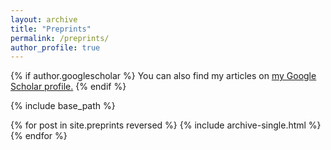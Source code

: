```yaml
---
layout: archive
title: "Preprints"
permalink: /preprints/
author_profile: true
---
```


{% if author.googlescholar %}
  You can also find my articles on <u><a href="{{author.googlescholar}}">my Google Scholar profile</a>.</u>
{% endif %}

{% include base_path %}

{% for post in site.preprints reversed %}
  {% include archive-single.html %}
{% endfor %}
